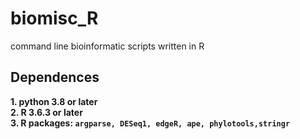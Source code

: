 # biomisc_R
command line bioinformatic scripts written in R 
## Dependences
**1. python 3.8 or later**  
**2. R 3.6.3 or later**  
**3. R packages: `argparse, DESeq1, edgeR, ape, phylotools,stringr`**

